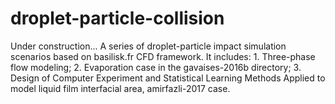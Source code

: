 # droplet-particle-collision
Under construction... A series of droplet-particle impact simulation scenarios based on basilisk.fr CFD framework. It includes: 1. Three-phase flow modeling; 2. Evaporation case in the gavaises-2016b directory; 3. Design of Computer Experiment and Statistical Learning Methods Applied to model liquid film interfacial area, amirfazli-2017 case.
